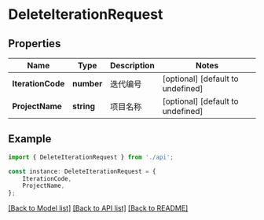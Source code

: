 # DeleteIterationRequest


## Properties

Name | Type | Description | Notes
------------ | ------------- | ------------- | -------------
**IterationCode** | **number** | 迭代编号 | [optional] [default to undefined]
**ProjectName** | **string** | 项目名称 | [optional] [default to undefined]

## Example

```typescript
import { DeleteIterationRequest } from './api';

const instance: DeleteIterationRequest = {
    IterationCode,
    ProjectName,
};
```

[[Back to Model list]](../README.md#documentation-for-models) [[Back to API list]](../README.md#documentation-for-api-endpoints) [[Back to README]](../README.md)
